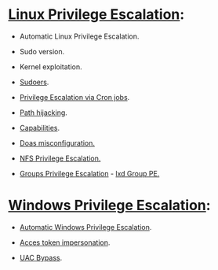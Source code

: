 # [Linux Privilege Escalation](https://github.com/alejandro-pentest/Privilege-Escalation-Cheat-sheet/tree/main/Linux):
* Automatic Linux Privilege Escalation.
- Sudo version.
+ Kernel exploitation.
* [Sudoers](https://github.com/alejandro-pentest/Privilege-Escalation-Cheat-sheet/blob/main/Linux/Sudoers.md).
- [Privilege Escalation via Cron jobs](https://github.com/alejandro-pentest/Privilege-Escalation-Cheat-sheet/blob/main/Linux/Cron%20jobs%20Privilege%20escalation.md).
+ [Path hijacking](https://github.com/alejandro-pentest/Privilege-Escalation-Cheat-sheet/blob/main/Linux/Path%20hijacking.md).
* [Capabilities](https://github.com/alejandro-pentest/Privilege-Escalation-Cheat-sheet/blob/main/Linux/Capabilities.md).
- [Doas misconfiguration.](https://github.com/alejandro-pentest/Privilege-Escalation-Cheat-sheet/blob/main/Linux/doas%20misconfiguration.md)
+ [NFS Privilege Escalation.](https://github.com/alejandro-pentest/Privilege-Escalation-Cheat-sheet/blob/main/Linux/nfs%20Privilege%20Escalation.md)
- [Groups Privilege Escalation](https://github.com/alejandro-pentest/Privilege-Escalation-Cheat-sheet/tree/main/Linux/Groups%20Privilege%20Escalation)
                - [lxd Group PE.](https://github.com/alejandro-pentest/Privilege-Escalation-Cheat-sheet/tree/main/Linux/Groups%20Privilege%20Escalation)


# [Windows Privilege Escalation](https://github.com/alejandro-pentest/Privilege-Escalation-Cheat-sheet/tree/main/Windows):
  * [Automatic Windows Privilege Escalation](https://github.com/alejandro-pentest/Privilege-Escalation-Cheat-sheet/blob/main/Windows/Windows%20Post%20Exploitation%20Manual%20Enumeration).
  - [Acces token impersonation](https://github.com/alejandro-pentest/Privilege-Escalation-Cheat-sheet/blob/main/Windows/Access%20Token%20Impersonation.).
  + [UAC Bypass](https://github.com/alejandro-pentest/Privilege-Escalation-Cheat-sheet/blob/main/Windows/UAC%20Bypass).
